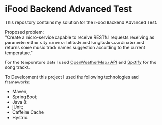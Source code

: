 
# iFood Backend Advanced Test

This repository contains my solution for the iFood Backend Advanced Test.
<br/>

Proposed problem:
<br/>
"Create a micro-service capable to receive RESTful requests receiving as parameter either city name or latitude and longitude coordinates and returns some music track names suggestion according to the current temperature."
<br/>

For the temperature data I used [OpenWeatherMaps API](https://openweathermap.org/) and [Spotify](https://developer.spotify.com/) for the song tracks.
<br/>

To Development this project I used the following  technologies and frameworks:

 - Maven;
 - Spring Boot;
 - Java 8;
 - jUnit;
 - Caffeine Cache
 - Hystrix.
 
